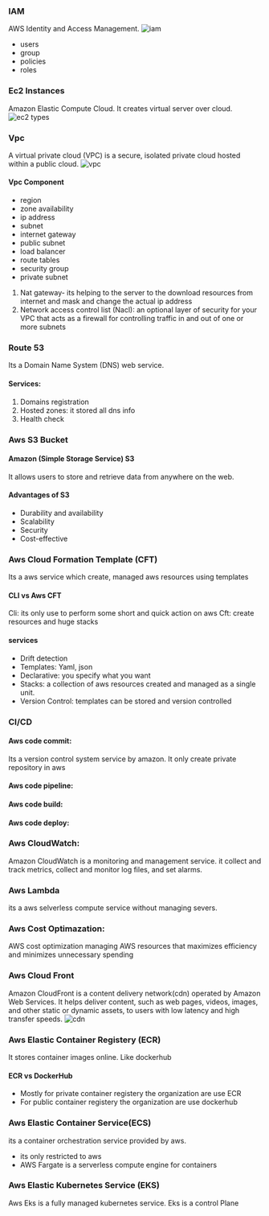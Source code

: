 ### IAM
AWS Identity and Access Management.
![iam](https://www.msp360.com/resources/wp-content/uploads/2018/10/scheme-2-1024x541.png)
* users
* group
* policies
* roles
### Ec2 Instances
Amazon Elastic Compute Cloud. It creates virtual server over cloud.
![ec2 types](https://miro.medium.com/v2/resize:fit:720/1*Di1BLg9vNP8oaJmLPJfRYQ.png)
### Vpc
A virtual private cloud (VPC) is a secure, isolated private cloud hosted within a public cloud.
![vpc](https://k21academy.com/wp-content/uploads/2020/11/Picture2-2.png)
#### Vpc Component
* region
* zone availability
* ip address
* subnet
* internet gateway
* public subnet
* load balancer
* route tables
* security group
* private subnet
1. Nat gateway- its helping to the server to the download resources from internet and  mask and change the actual ip address
2. Network access control list (Nacl): an optional layer of security for your VPC that acts as a firewall for controlling traffic in and out of one or more subnets
### Route 53
Its a  Domain Name System (DNS) web service.
#### Services:
1. Domains registration
2. Hosted zones: it stored all dns info
3. Health check
### Aws S3 Bucket
#### Amazon (Simple Storage Service) S3
It allows users to store and retrieve data from anywhere on the web.
#### Advantages of S3
- Durability and availability
- Scalability
- Security
- Cost-effective
### Aws Cloud Formation Template (CFT)
Its a aws service which create, managed aws resources using templates 
#### CLI vs Aws CFT
Cli: its only use to perform some short and quick action on aws
Cft: create resources and huge stacks
#### services
- Drift detection
- Templates: Yaml, json
- Declarative: you specify what you want
- Stacks: a collection of aws resources created and managed as a single unit.
- Version Control: templates can be stored and version controlled

### CI/CD
#### Aws code commit:
Its a version control system service by amazon. It only create private repository in aws
#### Aws code pipeline:
#### Aws code build:
#### Aws code deploy:

### Aws CloudWatch:
Amazon CloudWatch is a monitoring and management service. it collect and track metrics, collect and monitor log files, and set alarms.

### Aws Lambda
its a aws selverless compute service without managing severs.

### Aws Cost Optimazation:
AWS cost optimization managing AWS resources that maximizes efficiency and minimizes unnecessary spending

### Aws Cloud Front
Amazon CloudFront is a content delivery network(cdn) operated by Amazon Web Services. It helps deliver content, such as web pages, videos, images, and other static or dynamic assets, to users with low latency and high transfer speeds.
![cdn](https://encrypted-tbn0.gstatic.com/images?q=tbn:ANd9GcTpM6VAuJ5ulw0QAWt9yfm34cEQtehm-Zls6Q&usqp=CAU)
### Aws Elastic Container Registery (ECR)
It stores container images online. Like dockerhub 
#### ECR vs DockerHub
- Mostly for private container registery the organization are use ECR
- For public container registery the organization are use dockerhub

### Aws Elastic Container Service(ECS)
its a container orchestration service provided by aws.
- its only restricted to aws
- AWS Fargate is a serverless compute engine for containers

### Aws Elastic Kubernetes Service (EKS)
Aws Eks is a fully managed kubernetes service.
Eks is a control Plane 
